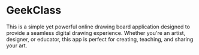 # GeekClass
This is a simple yet powerful online drawing board application designed to provide a seamless digital drawing experience. Whether you're an artist, designer, or educator, this app is perfect for creating, teaching, and sharing your art.
